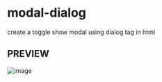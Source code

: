 # modal-dialog
create a toggle show modal using dialog tag in html
## PREVIEW
![image](https://user-images.githubusercontent.com/127585158/237058239-43cb0b37-f089-4036-8297-7d23c31a65c5.png)
